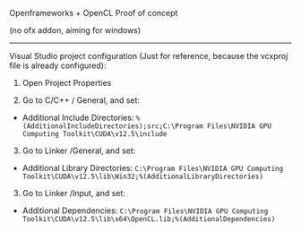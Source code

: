 Openframeworks + OpenCL Proof of concept

(no ofx addon, aiming for windows)

-----

Visual Studio project configuration (Just for reference, because the vcxproj file is already configured):

1. Open Project Properties

2. Go to C/C++ / General, and set:
  - Additional Include Directories: `%(AdditionalIncludeDirectories);src;C:\Program Files\NVIDIA GPU Computing Toolkit\CUDA\v12.5\include`

3. Go to Linker /General, and set:
  - Additional Library Directories: `C:\Program Files\NVIDIA GPU Computing Toolkit\CUDA\v12.5\lib\Win32;%(AdditionalLibraryDirectories)`

3. Go to Linker /Input, and set:
  - Additional Dependencies: `C:\Program Files\NVIDIA GPU Computing Toolkit\CUDA\v12.5\lib\x64\OpenCL.lib;%(AdditionalDependencies)`

